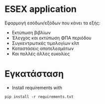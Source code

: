 ESEX application
================
Εφαρμογή εσόδων/εξόδων που κάνει τα εξής:

- Εκτύπωση βιβλίων
- Έλεγχος και εκτύπωση ΦΠΑ περιόδου
- Συγκεντρωτικές τιμολογίων κλπ
- Καταστάσεις αποτελεσμάτων
- Και πολλές άλλες ευκολίες


# Εγκατάσταση

- Install requirements with
```
pip install -r requirements.txt
```

